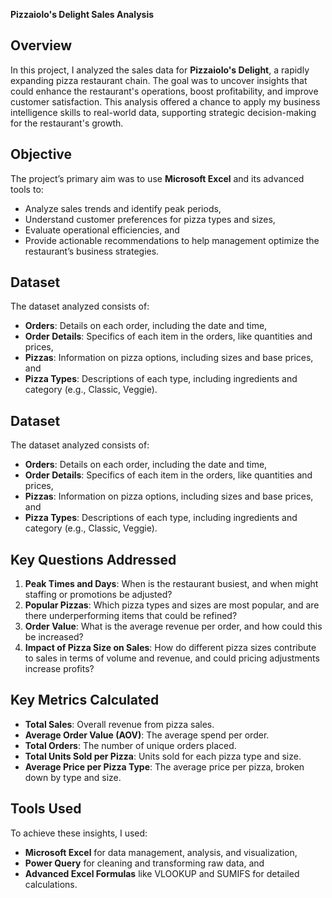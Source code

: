 
**Pizzaiolo's Delight Sales Analysis**


## Overview

In this project, I analyzed the sales data for **Pizzaiolo's Delight**, a rapidly expanding pizza restaurant chain. The goal was to uncover insights that could enhance the restaurant's operations, boost profitability, and improve customer satisfaction. This analysis offered a chance to apply my business intelligence skills to real-world data, supporting strategic decision-making for the restaurant's growth.
## Objective

The project’s primary aim was to use **Microsoft Excel** and its advanced tools to:

- Analyze sales trends and identify peak periods,
- Understand customer preferences for pizza types and sizes,
- Evaluate operational efficiencies, and
- Provide actionable recommendations to help management optimize the restaurant’s business strategies.


## Dataset

The dataset analyzed consists of:

- **Orders**: Details on each order, including the date and time,
- **Order Details**: Specifics of each item in the orders, like quantities and prices,
- **Pizzas**: Information on pizza options, including sizes and base prices, and
- **Pizza Types**: Descriptions of each type, including ingredients and category (e.g., Classic, Veggie).


## Dataset

The dataset analyzed consists of:

- **Orders**: Details on each order, including the date and time,
- **Order Details**: Specifics of each item in the orders, like quantities and prices,
- **Pizzas**: Information on pizza options, including sizes and base prices, and
- **Pizza Types**: Descriptions of each type, including ingredients and category (e.g., Classic, Veggie).


## Key Questions Addressed

1. **Peak Times and Days**: When is the restaurant busiest, and when might staffing or promotions be adjusted?
2. **Popular Pizzas**: Which pizza types and sizes are most popular, and are there underperforming items that could be refined?
3. **Order Value**: What is the average revenue per order, and how could this be increased?
4. **Impact of Pizza Size on Sales**: How do different pizza sizes contribute to sales in terms of volume and revenue, and could pricing adjustments increase profits?
## Key Metrics Calculated

- **Total Sales**: Overall revenue from pizza sales.
- **Average Order Value (AOV)**: The average spend per order.
- **Total Orders**: The number of unique orders placed.
- **Total Units Sold per Pizza**: Units sold for each pizza type and size.
- **Average Price per Pizza Type**: The average price per pizza, broken down by type and size.
## Tools Used

To achieve these insights, I used:

- **Microsoft Excel** for data management, analysis, and visualization,
- **Power Query** for cleaning and transforming raw data, and
- **Advanced Excel Formulas** like VLOOKUP and SUMIFS for detailed calculations.